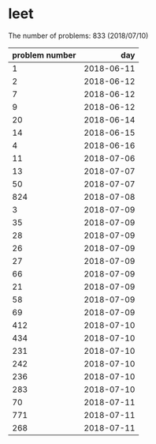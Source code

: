 # leet

The number of problems: 833 (2018/07/10)  

|problem number|day|
|:--|--:|
1 | 2018-06-11
2 | 2018-06-12
7 | 2018-06-12
9 | 2018-06-12
20 | 2018-06-14
14 | 2018-06-15
4  | 2018-06-16
11 | 2018-07-06
13 | 2018-07-07
50| 2018-07-07
824| 2018-07-08
3| 2018-07-09
35| 2018-07-09
28| 2018-07-09
26| 2018-07-09
27| 2018-07-09
66| 2018-07-09
21| 2018-07-09
58| 2018-07-09
69| 2018-07-09
412| 2018-07-10
434| 2018-07-10
231| 2018-07-10
242| 2018-07-10
236| 2018-07-10
283| 2018-07-10
70| 2018-07-11
771| 2018-07-11
268| 2018-07-11

